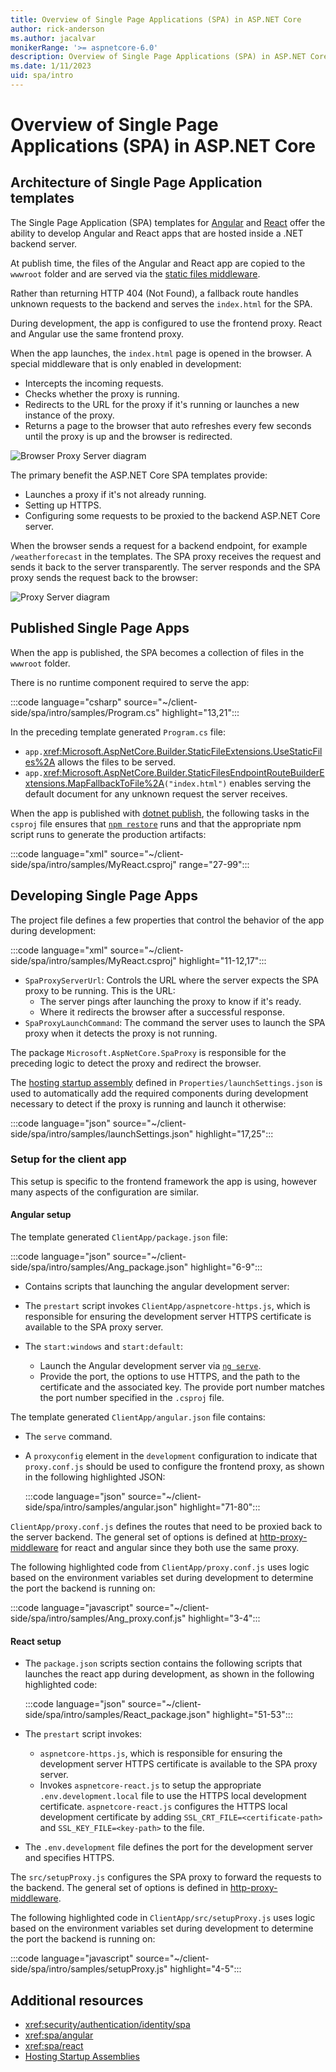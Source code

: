 ```yaml
---
title: Overview of Single Page Applications (SPA) in ASP.NET Core
author: rick-anderson
ms.author: jacalvar
monikerRange: '>= aspnetcore-6.0'
description: Overview of Single Page Applications (SPA) in ASP.NET Core
ms.date: 1/11/2023
uid: spa/intro
---
```

<!-- Content from https://github.com/dotnet/AspNetCore.Docs/issues/26373 -->
# Overview of Single Page Applications (SPA) in ASP.NET Core

## Architecture of Single Page Application templates

The Single Page Application (SPA) templates for [Angular](https://angular.io/) and [React](https://reactjs.org/) offer the ability to develop Angular and React apps that are hosted inside a .NET backend server.

At publish time, the files of the Angular and React app are copied to the `wwwroot` folder and are served via the [static files middleware](xref:fundamentals/static-files).

Rather than returning HTTP 404 (Not Found), a fallback route handles unknown requests to the backend and serves the `index.html` for the SPA.

During development, the app is configured to use the frontend proxy. React and Angular use the same frontend proxy.

When the app launches, the `index.html` page is opened in the browser. A special middleware that is only enabled in development:

* Intercepts the incoming requests.
* Checks whether the proxy is running.
* Redirects to the URL for the proxy if it's running or launches a new instance of the proxy.
* Returns a page to the browser that auto refreshes every few seconds until the proxy is up and the browser is redirected.

![Browser Proxy Server diagram](~/client-side/spa/intro/static/1_BPS.png)

The primary benefit the ASP.NET Core SPA templates provide:

* Launches a proxy if it's not already running.
* Setting up HTTPS.
* Configuring some requests to be proxied to the backend ASP.NET Core server.

When the browser sends a request for a backend endpoint, for example `/weatherforecast` in the templates. The SPA proxy receives the request and sends it back to the server transparently. The server responds and the SPA proxy sends the request back to the browser:

![Proxy Server diagram](~/client-side/spa/intro/static/2BP.png)

## Published Single Page Apps

When the app is published, the SPA becomes a collection of files in the `wwwroot` folder.

There is no runtime component required to serve the app:

:::code language="csharp" source="~/client-side/spa/intro/samples/Program.cs" highlight="13,21":::

In the preceding template generated `Program.cs` file:
* `app.`<xref:Microsoft.AspNetCore.Builder.StaticFileExtensions.UseStaticFiles%2A> allows the files to be served.
* `app.`<xref:Microsoft.AspNetCore.Builder.StaticFilesEndpointRouteBuilderExtensions.MapFallbackToFile%2A>`("index.html")` enables serving the default document for any unknown request the server receives.

When the app is published with [dotnet publish](/dotnet/core/tools/dotnet-publish), the following tasks in the `csproj` file ensures that [`npm restore`](https://www.npmjs.com/package/restore) runs and that the appropriate npm script runs to generate the production artifacts:

:::code language="xml" source="~/client-side/spa/intro/samples/MyReact.csproj" range="27-99":::

## Developing Single Page Apps

The project file defines a few properties that control the behavior of the app during development:

:::code language="xml" source="~/client-side/spa/intro/samples/MyReact.csproj" highlight="11-12,17":::

* `SpaProxyServerUrl`: Controls the URL where the server expects the SPA proxy to be running. This is the URL:
  * The server pings after launching the proxy to know if it's ready.
  * Where it redirects the browser after a successful response.
* `SpaProxyLaunchCommand`:  The command the server uses to launch the SPA proxy when it detects the proxy is not running.

The package `Microsoft.AspNetCore.SpaProxy` is responsible for the preceding logic to detect the proxy and redirect the browser.

The [hosting startup assembly](xref:fundamentals/configuration/platform-specific-configuration) defined in `Properties/launchSettings.json` is used to automatically add the required components during development necessary to detect if the proxy is running and launch it otherwise:

:::code language="json" source="~/client-side/spa/intro/samples/launchSettings.json" highlight="17,25":::

### Setup for the client app

This setup is specific to the frontend framework the app is using, however many aspects of the configuration are similar.

#### Angular setup

The template generated `ClientApp/package.json` file:

  :::code language="json" source="~/client-side/spa/intro/samples/Ang_package.json" highlight="6-9":::

* Contains scripts that launching the angular development server:
* The `prestart` script invokes `ClientApp/aspnetcore-https.js`, which is responsible for ensuring the development server HTTPS certificate is available to the SPA proxy server.
* The `start:windows` and `start:default`:

  * Launch the Angular development server via [`ng serve`](https://angular.io/cli/serve).
  * Provide the port, the options to use HTTPS, and the path to the certificate and the associated key. The provide port number matches the port number specified in the `.csproj` file.

The template generated `ClientApp/angular.json` file contains:

* The `serve` command.
* A `proxyconfig` element in the `development` configuration to indicate that `proxy.conf.js` should be used to configure the frontend proxy, as shown in the following highlighted JSON:

  :::code language="json" source="~/client-side/spa/intro/samples/angular.json" highlight="71-80":::

`ClientApp/proxy.conf.js` defines the routes that need to be proxied back to the server backend. The general set of options is defined at [http-proxy-middleware](https://github.com/chimurai/http-proxy-middleware) for react and angular since they both use the same proxy.

The following highlighted code from `ClientApp/proxy.conf.js` uses logic based on the environment variables set during development to determine the port the backend is running on:

  :::code language="javascript" source="~/client-side/spa/intro/samples/Ang_proxy.conf.js" highlight="3-4":::

#### React setup

* The `package.json` scripts section contains the following scripts that launches the react app during development, as shown in the following highlighted code:

  :::code language="json" source="~/client-side/spa/intro/samples/React_package.json" highlight="51-53":::

* The `prestart` script invokes:

  * `aspnetcore-https.js`, which is responsible for ensuring the development server HTTPS certificate is available to the SPA proxy server.
  * Invokes `aspnetcore-react.js` to setup the appropriate `.env.development.local` file to use the HTTPS local development certificate. `aspnetcore-react.js` configures the HTTPS local development certificate by adding `SSL_CRT_FILE=<certificate-path>` and `SSL_KEY_FILE=<key-path>` to the file.

* The `.env.development` file defines the port for the development server and specifies HTTPS.

The `src/setupProxy.js` configures the SPA proxy to forward the requests to the backend. The general set of options is defined in [http-proxy-middleware](https://github.com/chimurai/http-proxy-middleware).

The following highlighted code in `ClientApp/src/setupProxy.js` uses logic based on the environment variables set during development to determine the port the backend is running on:

  :::code language="javascript" source="~/client-side/spa/intro/samples/setupProxy.js" highlight="4-5":::

## Additional resources

* <xref:security/authentication/identity/spa>
* <xref:spa/angular>
* <xref:spa/react>
* [Hosting Startup Assemblies](xref:fundamentals/host/web-host#hosting-startup-assemblies)
